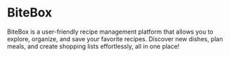 # BiteBox
BiteBox is a user-friendly recipe management platform that allows you to explore, organize, and save your favorite recipes. Discover new dishes, plan meals, and create shopping lists effortlessly, all in one place!
